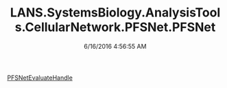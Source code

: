 ﻿---
title: LANS.SystemsBiology.AnalysisTools.CellularNetwork.PFSNet.PFSNet
date: 6/16/2016 4:56:55 AM
---

[PFSNetEvaluateHandle](T-LANS.SystemsBiology.AnalysisTools.CellularNetwork.PFSNet.PFSNet.PFSNetEvaluateHandle.html)
